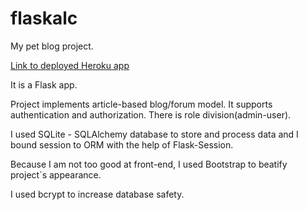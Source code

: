 # flaskalc

My pet blog project.

[Link to deployed Heroku app](https://lxndrrud.herokuapp.com/)

It is a Flask app.

Project implements article-based blog/forum model. It supports authentication and authorization.
There is role division(admin-user).

I used SQLite - SQLAlchemy database to store and process data and I bound session to ORM with the help of Flask-Session.

Because I am not too good at front-end, I used Bootstrap to beatify project\`s appearance.

I used bcrypt to increase database safety.

